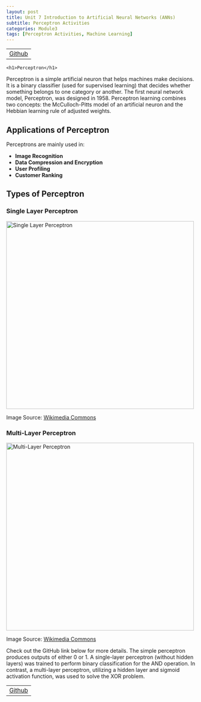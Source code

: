 ```yaml
---
layout: post
title: Unit 7 Introduction to Artificial Neural Networks (ANNs)
subtitle: Perceptron Activities
categories: Module3
tags: [Perceptron Activities, Machine Learning]
---
```

<html lang="en">
    <table>
    <tr>
   <td> <a href="../../../../MachineLearning" target="_blank" class="button large">Github</a></td> 
    </tr>
</table>

<body>

    <h1>Perceptron</h1>

<p>Perceptron is a simple artificial neuron that helps machines make decisions. It is a binary classifier (used for supervised learning) that decides whether something belongs to one category or another. The first neural network model, Perceptron, was designed in 1958. Perceptron learning combines two concepts: the McCulloch-Pitts model of an artificial neuron and the Hebbian learning rule of adjusted weights.</p>

<h2>Applications of Perceptron</h2>
<p>Perceptrons are mainly used in:</p>
<ul>
    <li><strong>Image Recognition</strong></li>
    <li><strong>Data Compression and Encryption</strong></li>
    <li><strong>User Profiling</strong></li>
    <li><strong>Customer Ranking</strong></li>
</ul>

<h2>Types of Perceptron</h2>

<h3>Single Layer Perceptron</h3>
<img src="https://upload.wikimedia.org/wikipedia/commons/thumb/8/8a/Single_layer_neural_network.png/600px-Single_layer_neural_network.png" alt="Single Layer Perceptron" width="500">
<p>Image Source: <a href="https://commons.wikimedia.org/wiki/File:Single_layer_neural_network.png" target="_blank">Wikimedia Commons</a></p>

<h3>Multi-Layer Perceptron</h3>
<img src="https://upload.wikimedia.org/wikipedia/commons/thumb/e/e4/MultilayerNeuralNetworkBigger_english.png/600px-MultilayerNeuralNetworkBigger_english.png" alt="Multi-Layer Perceptron" width="500">
<p>Image Source: <a href="https://commons.wikimedia.org/wiki/File:MultilayerNeuralNetworkBigger_english.png" target="_blank">Wikimedia Commons</a></p>

<p>Check out the GitHub link below for more details. The simple perceptron produces outputs of either 0 or 1. A single-layer perceptron (without hidden layers) was trained to perform binary classification for the AND operation. In contrast, a multi-layer perceptron, utilizing a hidden layer and sigmoid activation function, was used to solve the XOR problem.</p>

</body>
</html>



<table>
    <tr>
  <td> <a href="../../../../MachineLearning" target="_blank" class="button large">Github</a></td> 
    </tr>
</table>
